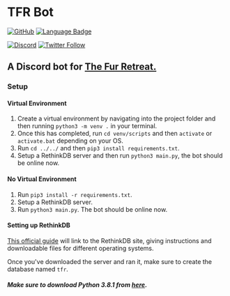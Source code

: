 # TFR Bot

[![GitHub](https://img.shields.io/github/license/mashape/apistatus.svg)](https://github.com/TFR-Development/TFR-Bot)
[![Language Badge](https://img.shields.io/github/languages/top/TFR-Development/TFR-Bot.svg)](https://github.com/TFR-Development/TFR-Bot)

[![Discord](https://img.shields.io/discord/569747786199728150?label=Discord&logo=Discord)](https://discord.furretreat.rocks)
[![Twitter Follow](https://img.shields.io/twitter/follow/furretreat?style=social)](https://twitter.com/FurRetreat)

## A Discord bot for [The Fur Retreat.](https://discord.furretreat.rocks)

### Setup

#### Virtual Environment
1. Create a virtual environment by navigating into the project folder and then running `python3 -m venv .` in your terminal.
2. Once this has completed, run `cd venv/scripts` and then `activate` or `activate.bat` depending on your OS.
3. Run `cd ../../` and then `pip3 install requirements.txt`.
4. Setup a RethinkDB server and then run `python3 main.py`, the bot should be online now.

#### No Virtual Environment
1. Run `pip3 install -r requirements.txt`.
2. Setup a RethinkDB server.
3. Run `python3 main.py`.
The bot should be online now.

#### Setting up RethinkDB

[This official guide](https://rethinkdb.com/docs/install/) will link to the RethinkDB site, giving instructions and downloadable files for different operating systems.

Once you've downloaded the server and ran it, make sure to create the database named `tfr`.

##### Make sure to download Python 3.8.1 from [here](https://www.python.org/downloads/).